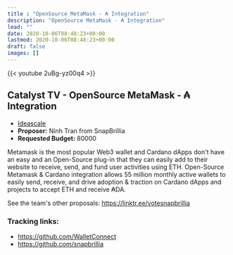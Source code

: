 ```yaml
---
title : "OpenSource MetaMask - ₳ Integration"
description: "OpenSource MetaMask - ₳ Integration"
lead: ""
date: 2020-10-06T08:48:23+00:00
lastmod: 2020-10-06T08:48:23+00:00
draft: false
images: []
---
```


{{<  youtube 2uBg-yz00q4 >}}

## Catalyst TV - OpenSource MetaMask - ₳ Integration

- [Ideascale](https://cardano.ideascale.com/c/idea/...)
- **Proposer:** Ninh Tran from SnapBrillia
- **Requested Budget:** 80000

Metamask is the most popular Web3 wallet and Cardano dApps don't have an easy and an Open-Source plug-in that they can easily add to their website to receive, send, and fund user activities using ETH. Open-Source Metamask & Cardano integration allows 55 million monthly active wallets to easily send, receive, and drive adoption & traction on Cardano dApps and projects to accept ETH and receive ₳DA.

See the team's other proposals: <https://linktr.ee/votesnapbrillia>

### Tracking links:

- <https://github.com/WalletConnect>
- <https://github.com/snapbrillia>


